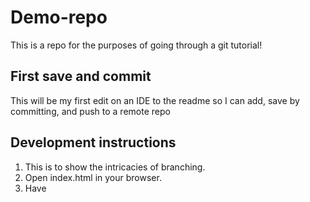 # Demo-repo
This is a repo for the purposes of going through a git tutorial!

## First save and commit
This will be my first edit on an IDE to the readme so I can add, save by committing, and push to a remote repo

## Development instructions
1. This is to show the intricacies of branching.
2. Open index.html in your browser.
3. Have